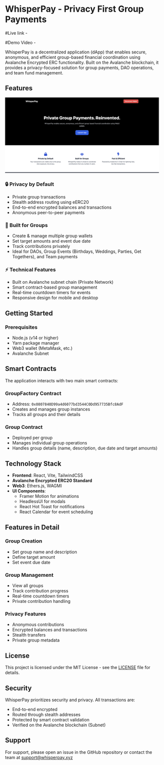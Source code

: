 # WhisperPay - Privacy First Group Payments


#Live link - 

#Demo Video -

WhisperPay is a decentralized application (dApp) that enables secure, anonymous, and efficient group-based financial coordination using Avalanche Encrypted ERC functionality. Built on the Avalanche blockchain, it provides a privacy-focused solution for group payments, DAO operations, and team fund management.

## Features

![Screenshot 1](./assets/home.png)

### 🔒 Privacy by Default
- Private group transactions
- Stealth address routing using eERC20
- End-to-end encrypted balances and transactions
- Anonymous peer-to-peer payments

### 👥 Built for Groups
- Create & manage multiple group wallets
- Set target amounts and event due date
- Track contributions privately
- Ideal for DAOs, Group Events (Birthdays, Weddings, Parties, Get Togethers), and Team payments

### ⚡ Technical Features
- Built on Avalanche subnet chain (Private Network)
- Smart contract-based group management
- Real-time countdown timers for events
- Responsive design for mobile and desktop

## Getting Started

### Prerequisites
- Node.js (v14 or higher)
- Yarn package manager
- Web3 wallet (MetaMask, etc.)
- Avalanche Subnet

## Smart Contracts

The application interacts with two main smart contracts:

### GroupFactory Contract
- Address: `0x0807840D99a4d6077bd3544C0Dd957735Bfc8AdF`
- Creates and manages group instances
- Tracks all groups and their details

### Group Contract
- Deployed per group
- Manages individual group operations
- Handles group details (name, description, due date and target amounts)

## Technology Stack

- **Frontend**: React, Vite, TailwindCSS
- **Avalanche Encrypted ERC20 Standard** 
- **Web3**: Ethers.js, WAGMI
- **UI Components**: 
  - Framer Motion for animations
  - HeadlessUI for modals
  - React Hot Toast for notifications
  - React Calendar for event scheduling

## Features in Detail

### Group Creation
- Set group name and description
- Define target amount
- Set event due date

### Group Management
- View all groups
- Track contribution progress
- Real-time countdown timers
- Private contribution handling

### Privacy Features
- Anonymous contributions
- Encrypted balances and transactions
- Stealth transfers
- Private group metadata

## License

This project is licensed under the MIT License - see the [LICENSE](LICENSE) file for details.

## Security

WhisperPay prioritizes security and privacy. All transactions are:
- End-to-end encrypted
- Routed through stealth addresses
- Protected by smart contract validation
- Verified on the Avalanche blockchain (Subnet)

## Support

For support, please open an issue in the GitHub repository or contact the team at support@whisperpay.xyz